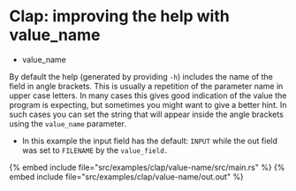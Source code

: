 # Clap: improving the help with value_name

* value_name

By default the help (generated by providing `-h`) includes the name of the field in angle brackets.
This is usually a repetition of the parameter name in upper case letters.
In many cases this gives good indication of the value the program is expecting, but sometimes you might want to give a better hint.
In such cases you can set the string that will appear inside the angle brackets using the `value_name` parameter.

* In this example the input field has the default: `INPUT` while the out field was set to `FILENAME` by the `value_field.`

{% embed include file="src/examples/clap/value-name/src/main.rs" %}
{% embed include file="src/examples/clap/value-name/out.out" %}



